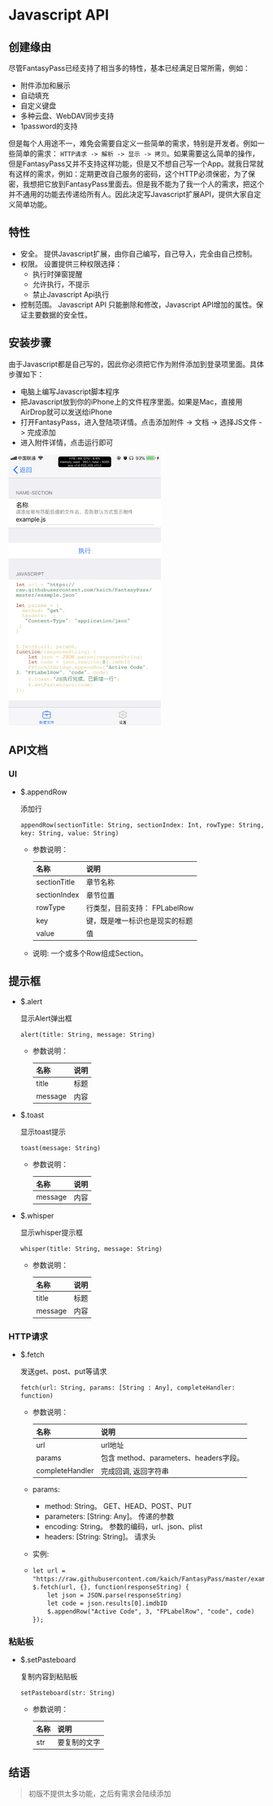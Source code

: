 # Javascript API

## 创建缘由

尽管FantasyPass已经支持了相当多的特性，基本已经满足日常所需，例如：

* 附件添加和展示
* 自动填充
* 自定义键盘
* 多种云盘、WebDAV同步支持
* 1password的支持

但是每个人用途不一，难免会需要自定义一些简单的需求，特别是开发者。例如一些简单的需求： `HTTP请求 -> 解析 -> 显示 -> 拷贝`。如果需要这么简单的操作，但是FantasyPass又并不支持这样功能，但是又不想自己写一个App。就我日常就有这样的需求，例如：定期更改自己服务的密码，这个HTTP必须保密，为了保密，我想把它放到FantasyPass里面去。但是我不能为了我一个人的需求，把这个并不通用的功能去传递给所有人。因此决定写Javascript扩展API，提供大家自定义简单功能。

## 特性

* 安全。 提供Javascript扩展，由你自己编写，自己导入，完全由自己控制。
* 权限。 设置提供三种权限选择：
    * 执行时弹窗提醒
    * 允许执行，不提示
    * 禁止Javascript Api执行
* 控制范围。 Javascript API 只能删除和修改，Javascript API增加的属性。保证主要数据的安全性。

## 安装步骤

由于Javascript都是自己写的，因此你必须把它作为附件添加到登录项里面。具体步骤如下：

* 电脑上编写Javascript脚本程序
* 把Javascript放到你的iPhone上的文件程序里面。如果是Mac，直接用AirDrop就可以发送给iPhone
* 打开FantasyPass，进入登陆项详情。点击添加附件 -> 文档 -> 选择JS文件 -> 完成添加
* 进入附件详情，点击运行即可

<img src="./IMG_4237.PNG" alt="Javascript Plugin" width="300" />

## API文档

### UI 

* $.appendRow 

    添加行

    ```
    appendRow(sectionTitle: String, sectionIndex: Int, rowType: String, key: String, value: String)
    ```

    * 参数说明：

        名称 | 说明
        --- | ---
        sectionTitle | 章节名称
        sectionIndex | 章节位置
        rowType | 行类型，目前支持： FPLabelRow
        key | 键，既是唯一标识也是现实的标题
        value | 值

    * 说明: 一个或多个Row组成Section。

## 提示框

* $.alert 

    显示Alert弹出框

    ```
    alert(title: String, message: String)
    ```

    * 参数说明：

        名称 | 说明
        --- | ---
        title | 标题
        message | 内容


* $.toast 

    显示toast提示

    ```
    toast(message: String)
    ```

    * 参数说明：

        名称 | 说明
        --- | ---
        message | 内容


* $.whisper 

    显示whisper提示框

    ```
    whisper(title: String, message: String)
    ```

    * 参数说明：

        名称 | 说明
        --- | ---
        title | 标题
        message | 内容

### HTTP请求 

* $.fetch

    发送get、post、put等请求

    ```
    fetch(url: String, params: [String : Any], completeHandler: function)
    ```

   * 参数说明：

        名称 | 说明
        --- | ---
        url | url地址
        params | 包含 method、parameters、headers字段。
        completeHandler | 完成回调, 返回字符串

    * params: 
        * method: String。 GET、HEAD、POST、PUT
        * parameters: [String: Any]。 传递的参数
        * encoding: String。 参数的编码，url、json、plist
        * headers: [String: String]。 请求头

    * 实例:
    * 
        ```
        let url = "https://raw.githubusercontent.com/kaich/FantasyPass/master/example.json"
        $.fetch(url, {}, function(responseString) {
            let json = JSON.parse(responseString)
            let code = json.results[0].imdbID
            $.appendRow("Active Code", 3, "FPLabelRow", "code", code)
        });
        ```

### 粘贴板 

* $.setPasteboard 

    复制内容到粘贴板

    ```
    setPasteboard(str: String)
    ```

   * 参数说明：

        名称 | 说明
        --- | ---
        str | 要复制的文字 


## 结语

> 初版不提供太多功能，之后有需求会陆续添加